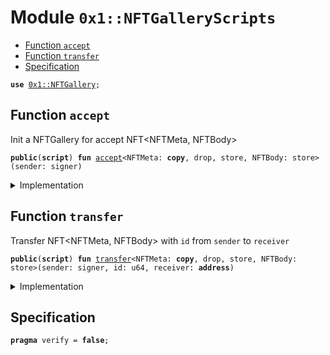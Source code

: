 
<a name="0x1_NFTGalleryScripts"></a>

# Module `0x1::NFTGalleryScripts`



-  [Function `accept`](#0x1_NFTGalleryScripts_accept)
-  [Function `transfer`](#0x1_NFTGalleryScripts_transfer)
-  [Specification](#@Specification_0)


<pre><code><b>use</b> <a href="NFT.md#0x1_NFTGallery">0x1::NFTGallery</a>;
</code></pre>



<a name="0x1_NFTGalleryScripts_accept"></a>

## Function `accept`

Init a  NFTGallery for accept NFT<NFTMeta, NFTBody>


<pre><code><b>public</b>(<b>script</b>) <b>fun</b> <a href="NFT.md#0x1_NFTGalleryScripts_accept">accept</a>&lt;NFTMeta: <b>copy</b>, drop, store, NFTBody: store&gt;(sender: signer)
</code></pre>



<details>
<summary>Implementation</summary>


<pre><code><b>public</b>(<b>script</b>) <b>fun</b> <a href="NFT.md#0x1_NFTGalleryScripts_accept">accept</a>&lt;NFTMeta: <b>copy</b> + store + drop, NFTBody: store&gt;(sender: signer) {
    <a href="NFT.md#0x1_NFTGallery_accept">NFTGallery::accept</a>&lt;NFTMeta, NFTBody&gt;(&sender);
}
</code></pre>



</details>

<a name="0x1_NFTGalleryScripts_transfer"></a>

## Function `transfer`

Transfer NFT<NFTMeta, NFTBody> with <code>id</code> from <code>sender</code> to <code>receiver</code>


<pre><code><b>public</b>(<b>script</b>) <b>fun</b> <a href="NFT.md#0x1_NFTGalleryScripts_transfer">transfer</a>&lt;NFTMeta: <b>copy</b>, drop, store, NFTBody: store&gt;(sender: signer, id: u64, receiver: <b>address</b>)
</code></pre>



<details>
<summary>Implementation</summary>


<pre><code><b>public</b>(<b>script</b>) <b>fun</b> <a href="NFT.md#0x1_NFTGalleryScripts_transfer">transfer</a>&lt;NFTMeta: <b>copy</b> + store + drop, NFTBody: store&gt;(sender: signer, id: u64, receiver: <b>address</b>) {
    <a href="NFT.md#0x1_NFTGallery_transfer">NFTGallery::transfer</a>&lt;NFTMeta, NFTBody&gt;(&sender, id, receiver);
}
</code></pre>



</details>

<a name="@Specification_0"></a>

## Specification



<pre><code><b>pragma</b> verify = <b>false</b>;
</code></pre>
